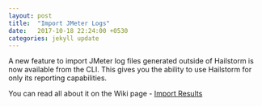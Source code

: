 ```yaml
---
layout: post
title:  "Import JMeter Logs"
date:   2017-10-18 22:24:00 +0530
categories: jekyll update
---
```


A new feature to import JMeter log files generated outside of Hailstorm is now available from the CLI. This gives
you the ability to use Hailstorm for only its reporting capabilities.

You can read all about it on the Wiki page - [Import Results](https://github.com/3pillarlabs/hailstorm-sdk/wiki/Import-Results)
